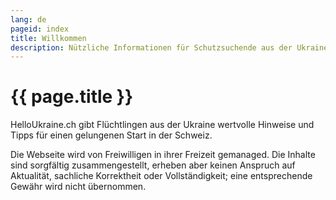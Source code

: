 ```yaml
---
lang: de
pageid: index
title: Willkommen
description: Nützliche Informationen für Schutzsuchende aus der Ukraine
---
```

# {{ page.title }}

HelloUkraine.ch gibt Flüchtlingen aus der Ukraine wertvolle Hinweise und Tipps für einen gelungenen Start in der Schweiz.

Die Webseite wird von Freiwilligen in ihrer Freizeit gemanaged. Die Inhalte sind sorgfältig zusammengestellt, erheben aber
keinen Anspruch auf Aktualität, sachliche Korrektheit oder Vollständigkeit; eine entsprechende Gewähr wird nicht übernommen.